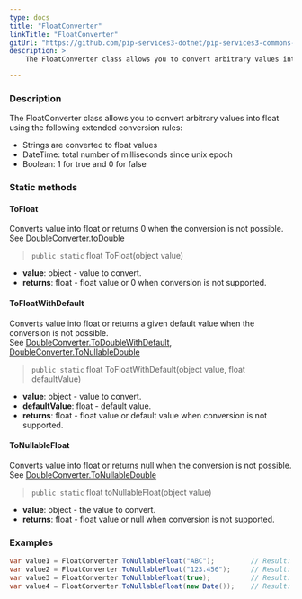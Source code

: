 ```yaml
---
type: docs
title: "FloatConverter"
linkTitle: "FloatConverter"
gitUrl: "https://github.com/pip-services3-dotnet/pip-services3-commons-dotnet"
description: > 
    The FloatConverter class allows you to convert arbitrary values into float using extended conversion rules.

---
```


### Description
The FloatConverter class allows you to convert arbitrary values into float using the following extended conversion rules:

- Strings are converted to float values
- DateTime: total number of milliseconds since unix epoch  
- Boolean: 1 for true and 0 for false

### Static methods

#### ToFloat
Converts value into float or returns 0 when the conversion is not possible.  
See [DoubleConverter.toDouble](../double_converter/#todouble)

> `public static` float ToFloat(object value)

- **value**: object - value to convert.
- **returns**: float - float value or 0 when conversion is not supported.

#### ToFloatWithDefault
Converts value into float or returns a given default value when the conversion is not possible.  
See [DoubleConverter.ToDoubleWithDefault](../double_converter/#todoublewithdefault),  
[DoubleConverter.ToNullableDouble](../double_converter/#tonullabledouble)

> `public static` float ToFloatWithDefault(object value, float defaultValue)

- **value**: object - value to convert.
- **defaultValue**: float - default value.
- **returns**: float - float value or default value when conversion is not supported.

#### ToNullableFloat
Converts value into float or returns null when the conversion is not possible.  
See [DoubleConverter.ToNullableDouble](../double_converter/#tonullabledouble)

> `public static` float toNullableFloat(object value)

- **value**: object - the value to convert.
- **returns**: float - float value or null when conversion is not supported.


### Examples

```cs
var value1 = FloatConverter.ToNullableFloat("ABC");         // Result: null
var value2 = FloatConverter.ToNullableFloat("123.456");     // Result: 123.456
var value3 = FloatConverter.ToNullableFloat(true);          // Result: 1
var value4 = FloatConverter.ToNullableFloat(new Date());    // Result: current milliseconds

```
